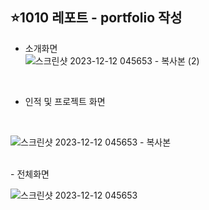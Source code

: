 ## ⭐1010 레포트 - portfolio 작성

- 소개화면<br>
![스크린샷 2023-12-12 045653 - 복사본 (2)](https://github.com/SEUNGACHOI0925/cordova/assets/112832677/590c264c-ead3-4ea1-946d-73c3c356bb0c)
<br>

  - 인적 및 프로젝트 화면
  <br>
  
![스크린샷 2023-12-12 045653 - 복사본](https://github.com/SEUNGACHOI0925/cordova/assets/112832677/e4cfaf91-9064-41e4-b107-8069fe616bd3)


<br>
- 전체화면
  <br>

![스크린샷 2023-12-12 045653](https://github.com/SEUNGACHOI0925/cordova/assets/112832677/bcfcf5f0-722e-4644-8412-1af75c69e3f9)


<br>
